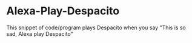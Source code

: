 # Alexa-Play-Despacito
This snippet of code/program plays Despacito when you say "This is so sad, Alexa play Despacito"
